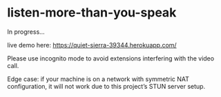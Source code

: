 # listen-more-than-you-speak

In progress...

live demo here: https://quiet-sierra-39344.herokuapp.com/

Please use incognito mode to avoid extensions interfering with the video call. 

Edge case: if your machine is on a network with symmetric NAT configuration, it will not work due to this project’s STUN server setup.
